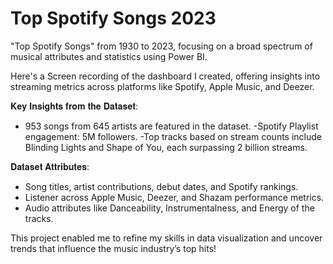 # Top Spotify Songs 2023

 "Top Spotify Songs" from 1930 to 2023, focusing on a broad spectrum of musical attributes and statistics using Power BI.

Here's a Screen recording of the dashboard I created, offering insights into streaming metrics across platforms like Spotify, Apple Music, and Deezer.

𝐊𝐞𝐲 𝐈𝐧𝐬𝐢𝐠𝐡𝐭𝐬 𝐟𝐫𝐨𝐦 𝐭𝐡𝐞 𝐃𝐚𝐭𝐚𝐬𝐞𝐭:
- 953 songs from 645 artists are featured in the dataset.
-Spotify Playlist engagement: 5M followers.
-Top tracks based on stream counts include Blinding Lights and Shape of You, each surpassing 2 billion streams.

𝐃𝐚𝐭𝐚𝐬𝐞𝐭 𝐀𝐭𝐭𝐫𝐢𝐛𝐮𝐭𝐞𝐬:

- Song titles, artist contributions, debut dates, and Spotify rankings.
- Listener across Apple Music, Deezer, and Shazam performance metrics.
- Audio attributes like Danceability, Instrumentalness, and Energy of the tracks.

This project enabled me to refine my skills in data visualization and uncover trends that influence the music industry’s top hits!
